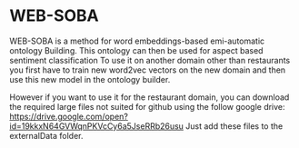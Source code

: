 # WEB-SOBA
WEB-SOBA is a method for word embeddings-based emi-automatic ontology Building. This ontology can then be used for aspect based sentiment classification
To use it on another domain other than restaurants you first have to train new word2vec vectors on the new domain and then use this new model in the ontology builder.

However if you want to use it for the restaurant domain, you can download the required large files not suited for github using the follow google drive: https://drive.google.com/open?id=19kkxN64GVWqnPKVcCy6a5JseRRb26usu
Just add these files to the externalData folder.
